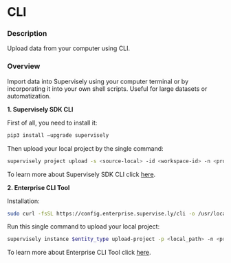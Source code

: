 # CLI

### Description

Upload data from your computer using CLI.

### Overview

Import data into Supervisely using your computer terminal or by incorporating it into your own shell scripts. Useful for large datasets or automatization.

**1. Supervisely SDK CLI**

First of all, you need to install it:

```bash
pip3 install –upgrade supervisely
```

Then upload your local project by the single command:

```bash
supervisely project upload -s <source-local> -id <workspace-id> -n <project-name>
```

To learn more about Supervisely SDK CLI click <a href="https://developer.supervisely.com/getting-started/command-line-interface/sdk-cli" target="_blank">here</a>.

**2. Enterprise CLI Tool**

Installation:

```bash
sudo curl -fsSL https://config.enterprise.supervise.ly/cli -o /usr/local/bin/supervisely && sudo chmod +x /usr/local/bin/supervisely
```

Run this single command to upload your local project:

```bash
supervisely instance $entity_type upload-project -p <local_path> -n <project_name> -tid <team_id> -wid <workspace_id>
```

To learn more about Enterprise CLI Tool click <a href="https://developer.supervisely.com/getting-started/command-line-interface/cli-tool" target="_blank">here</a>.
